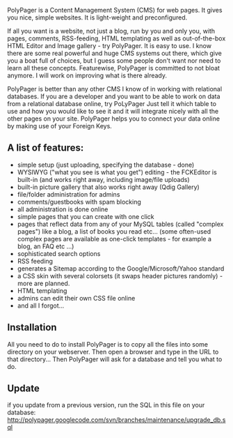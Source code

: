 PolyPager is a Content Management System (CMS) for web pages. It gives you nice, simple websites. It is light-weight and preconfigured.

If all you want is a website, not just a blog, run by you and only you, with pages, comments, RSS-feeding, HTML templating as well as out-of-the-box HTML Editor and Image gallery - try PolyPager. It is easy to use. I know there are some real powerful and huge CMS systems out there, which give you a boat full of choices, but I guess some people don't want nor need to learn all these concepts. Featurewise, PolyPager is committed to not bloat anymore. I will work on improving what is there already.

PolyPager is better than any other CMS I know of in working with relational databases. If you are a developer and you want to be able to work on data from a relational database online, try PoLyPager Just tell it which table to use and how you would like to see it and it will integrate nicely with all the other pages on your site. PolyPager helps you to connect your data online by making use of your Foreign Keys.

A list of features:
--------------------

* simple setup (just uploading, specifying the database - done)
* WYSIWYG ("what you see is what you get") editing - the FCKEditor is built-in (and works right away, including image/file uploads)
* built-in picture gallery that also works right away (Qdig Gallery)
* file/folder administration for admins
* comments/guestbooks with spam blocking
* all administration is done online
* simple pages that you can create with one click
* pages that reflect data from any of your MySQL tables (called "complex pages") like a blog, a list of books you read etc... (some often-used complex pages are available as one-click templates - for example a blog, an FAQ etc ...)
* sophisticated search options
* RSS feeding
* generates a Sitemap according to the Google/Microsoft/Yahoo standard
* a CSS skin with several colorsets (it swaps header pictures randomly) - more are planned.
* HTML templating
* admins can edit their own CSS file online
* and all I forgot... 


Installation
-----------------------------

All you need to do to install PolyPager is to copy all the files into 
some directory on your webserver. Then open a browser and type in the URL to 
that directory... 
Then PolyPager will ask for a database and tell you what to do.



Update
-----------------------------

if you update from a previous version, run the SQL in this 
file on your database: 
http://polypager.googlecode.com/svn/branches/maintenance/upgrade_db.sql

